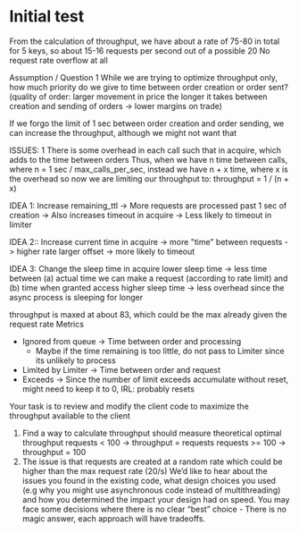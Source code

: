 # Initial test
From the calculation of throughput, we have about a rate of 75-80 in total for 5 keys, so about 15-16 requests per second out of a possible 20
No request rate overflow at all


Assumption / Question 1
While we are trying to optimize throughput only, how much priority do we give to time between order creation or order sent?
(quality of order: larger movement in price the longer it takes between creation and sending of orders -> lower margins on trade)

If we forgo the limit of 1 sec between order creation and order sending, we can increase the throughput, although we might not want that

ISSUES: 1
There is some overhead in each call such that in acquire, which adds to the time between orders
Thus, when we have n time between calls, where n = 1 sec / max_calls_per_sec, instead we have n + x time, where x is the overhead
so now we are limiting our throughput to: throughput = 1 / (n + x)

    
IDEA 1: Increase remaining_ttl -> More requests are processed past 1 sec of creation
-> Also increases timeout in acquire -> Less likely to timeout in limiter
    
IDEA 2:: Increase current time in acquire -> more "time" between requests -> higher rate
larger offset -> more likely to timeout

IDEA 3: Change the sleep time in acquire
lower sleep time -> less time between (a) actual time we can make a request (according to rate limit) and (b) time when granted access
higher sleep time -> less overhead since the async process is sleeping for longer
    
throughput is maxed at about 83, which could be the max already given the request rate
Metrics
- Ignored from queue -> Time between order and processing
    - Maybe if the time remaining is too little, do not pass to Limiter since its unlikely to process
- Limited by Limiter -> Time between order and request
- Exceeds -> Since the number of limit exceeds accumulate without reset, might need to keep it to 0, IRL: probably resets
    

Your task is to review and modify the client code to maximize the throughput available to the client
1. Find a way to calculate throughput
should measure theoretical optimal throughput
requests < 100 -> throughput = requests
requests >= 100 -> throughput = 100
2. The issue is that requests are created at a random rate which could be higher than the max request rate (20/s)
We’d like to hear about the issues you found in the existing code, what design choices you used (e.g why you might use asynchronous code instead of multithreading)
and how you determined the impact your design had on speed. You may face some decisions where there is no clear “best” choice - 
There is no magic answer, each approach will have tradeoffs.
